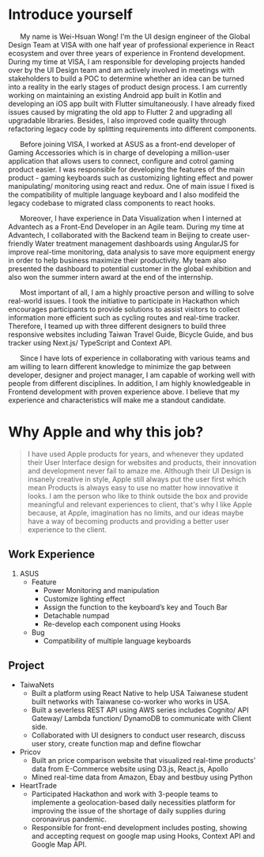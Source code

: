 # Introduce yourself

&nbsp;&nbsp;&nbsp;&nbsp;&nbsp;&nbsp;My name is Wei-Hsuan Wong! I'm the UI design engineer of the Global Design Team at VISA with one half year of professional experience in React ecosystem and over three years of experience in Frontend development. During my time at VISA, I am responsible for developing projects handed over by the UI Design team and am actively involved in meetings with stakeholders to build a POC to determine whether an idea can be turned into a reality in the early stages of product design process. I am currently working on maintaining an existing Android app built in Kotlin and developing an iOS app built with Flutter simultaneously. I have already fixed issues caused by migrating the old app to Flutter 2 and upgrading all upgradable libraries. Besides, I also improved code quality through refactoring legacy code by splitting requirements into different components.

&nbsp;&nbsp;&nbsp;&nbsp;&nbsp;&nbsp;Before joining VISA, I worked at ASUS as a front-end developer of Gaming Accessories which is in charge of developing a million-user application that allows users to connect, configure and cotrol gaming product easier. I was responsible for developing the features of the main product - gaming keyboards such as customizing lighting effect and power manipulating/ monitoring using react and redux. One of main issue I fixed is the compatibility of multiple language keyboard and I also modifeid the legacy codebase to migrated class components to react hooks.

&nbsp;&nbsp;&nbsp;&nbsp;&nbsp;&nbsp;Moreover, I have experience in Data Visualization when I interned at Advantech as a Front-End Developer in an Agile team. During my time at Advantech, I collaborated with the Backend team in Beijing to create user-friendly Water treatment management dashboards using AngularJS for improve real-time monitoring, data analysis to save more equipment energy in order to help business maximize their productivity. My team also presented the dashboard to potential customer in the global exhibition and also won the summer intern award at the end of the internship.

&nbsp;&nbsp;&nbsp;&nbsp;&nbsp;&nbsp;Most important of all, I am a highly proactive person and willing to solve real-world issues. I took the initiative to participate in Hackathon which encourages participants to provide solutions to assist visitors to collect information more efficient such as cycling routes and real-time tracker. Therefore, I teamed up with three different designers to build three responsive websites including Taiwan Travel Guide, Bicycle Guide, and bus tracker using Next.js/ TypeScript and Context API.

&nbsp;&nbsp;&nbsp;&nbsp;&nbsp;&nbsp;Since I have lots of experience in collaborating with various teams and am willing to learn different knowledge to minimize the gap between developer, designer and project manager, I am capable of working well with people from different disciplines. In addition, I am highly knowledgeable in Frontend development with proven experience above. I believe that my experience and characteristics will make me a standout candidate.

# Why Apple and why this job?

> I have used Apple products for years, and whenever they updated their User Interface design for websites and products, their innovation and development never fail to amaze me. Although their UI Design is insanely creative in style, Apple still always put the user first which mean Products is always easy to use no matter how innovative it looks. I am the person who like to think outside the box and provide meaningful and relevant experiences to client, that's why I like Apple because, at Apple, imagination has no limits, and our ideas maybe have a way of becoming products and providing a better user experience to the client.

## Work Experience

1. ASUS
   - Feature
     - Power Monitoring and manipulation
     - Customize lighting effect
     - Assign the function to the keyboard’s key and Touch Bar
     - Detachable numpad
     - Re-develop each component using Hooks
   - Bug
     - Compatibility of multiple language keyboards

## Project

- TaiwaNets
  - Built a platform using React Native to help USA Taiwanese student built networks with Taiwanese co-worker who works in USA.
  - Built a severless REST API using AWS series includes Cognito/ API Gateway/ Lambda function/ DynamoDB to communicate with Client side.
  - Collaborated with UI designers to conduct user research, discuss user story, create function map and define flowchar
- Pricov
  - Built an price comparison website that visualized real-time products’ data from E-Commerce website using D3.js, React.js, Apollo
  - Mined real-time data from Amazon, Ebay and bestbuy using Python
- HeartTrade
  - Participated Hackathon and work with 3-people teams to implemente a geolocation-based daily necessities platform for improving the issue of the shortage of daily supplies during coronavirus pandemic.
  - Responsible for front-end development includes posting, showing and accepting request on google map using Hooks, Context API and Google Map API.
